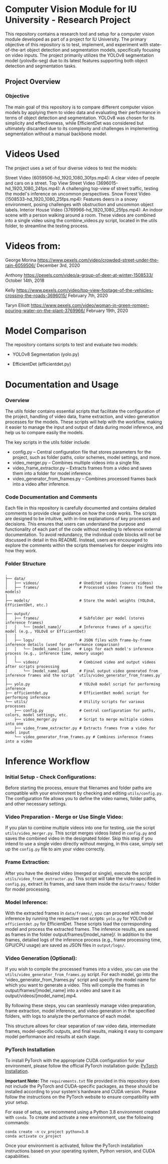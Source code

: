 # Computer Vision Module for IU University - Research Project

This repository contains a research tool and setup for a computer vision module developed as part of a project for IU University. The primary objective of this repository is to test, implement, and experiment with state-of-the-art object detection and segmentation models, specifically focusing on video inputs. The project primarily utilizes the YOLOv8 segmentation model (yolov8x-seg) due to its latest features supporting both object detection and segmentation tasks.

## Project Overview
### Objective
The main goal of this repository is to compare different computer vision models by applying them to video data and evaluating their performance in terms of object detection and segmentation. YOLOv8 was chosen for its simplicity and effectiveness, while EfficientDet was considered but ultimately discarded due to its complexity and challenges in implementing segmentation without a manual backbone model.

# Videos Used
The project uses a set of four diverse videos to test the models:

Street Video (6059506-hd_1920_1080_30fps.mp4): A clear video of people and cars on a street.
Top View Street Video (3696015-hd_1920_1080_24fps.mp4): A challenging top-view of street traffic, testing the model's inference on uncommon perspectives.
Snow Forest Video (1508533-hd_1920_1080_25fps.mp4): Features deers in a snowy environment, posing challenges with obstruction and uncommon object labels.
Interior House Video (3769966-hd_1920_1080_25fps.mp4): An indoor scene with a person walking around a room.
These videos are combined into a single video using the combine_videos.py script, located in the utils folder, to streamline the testing process.

# Videos from:

George Morina
https://www.pexels.com/video/crowded-street-under-the-rain-6059506/
December 3rd, 2020

Anthony
https://pexels.com/video/a-group-of-deer-at-winter-1508533/
October 14th, 2018

Kelly
https://www.pexels.com/video/top-view-footage-of-the-vehicles-crossing-the-roads-3696015/
February 7th, 2020

Taryn Elliott
https://www.pexels.com/video/woman-in-green-romper-pouring-water-on-the-plant-3769966/
February 19th, 2020


# Model Comparison
The repository contains scripts to test and evaluate two models:

- YOLOv8 Segmentation (yolo.py)

- EfficientDet (efficientdet.py)

# Documentation and Usage

### Overview

The utils folder contains essential scripts that facilitate the configuration of the project, handling of video data, frame extraction, and video generation processes for the models. These scripts will help with the workflow, making it easier to manage the input and output of data during model inference, and help us to compare easily the models.

The key scripts in the utils folder include:
- config.py – Central configuration file that stores parameters for the project, such as folder paths, color schemes, model settings, and more.
- video_merger.py – Combines multiple videos into a single file.
- video_frame_extractor.py – Extracts frames from a video and saves them into a folder for model inference.
- video_generator_from_frames.py – Combines processed frames back into a video after inference.

### Code Documentation and Comments

Each file in this repository is carefully documented and contains detailed comments to provide clear guidance on how the code works. The scripts are designed to be intuitive, with in-line explanations of key processes and decisions. This ensures that users can understand the purpose and functionality of each part of the code without needing to reference external documentation. To avoid redundancy, the individual code blocks will not be discussed in detail in this README. Instead, users are encouraged to explore the comments within the scripts themselves for deeper insights into how they work.

### Folder Structure

```
.
├── data/
│   ├── videos/                  # Unedited videos (source videos)
│   ├── frames/                  # Processed video frames (to feed the models)
│
├── models/                      # Store the model weights (YOLOv8, EfficientDet, etc.)
│
├── output/
│   ├── frames/                  # Subfolder per model (stores inference frames)
│   │   └── [model_name]/        # Inference frames of a specific model (e.g., YOLOv8 or EfficientDet)
│   │
│   ├── logs/                    # JSON files with frame-by-frame inference details (used for performance comparison)
│   │   └── [model_name].json    # Logs for each model's inference process (e.g., inference time, memory usage)
│   │
│   └── videos/                  # Combined video and output videos after scripts processing
│       └── [model_name].mp4     # Final output video generated from inference frames and the script `utils/video_generator_from_frames.py`
│
├── yolo.py                      # YOLOv8 model script for performing inference
├── efficientdet.py              # EfficientDet model script for performing inference
└── utils/                       # Utility scripts for various processes
    ├── config.py                # Central configuration for paths, colors, model settings, etc.
    ├── video_merger.py          # Script to merge multiple videos into one
    ├── video_frame_extractor.py # Extracts frames from a video for model input
    └── video_generator_from_frames.py # Combines inference frames into a video
```

# Inference Workflow

### Initial Setup - Check Configurations:
Before starting the process, ensure that filenames and folder paths are compatible with your environment by checking and editing `utils/config.py`. The configuration file allows you to define the video names, folder paths, and other necessary settings.

### Video Preparation - Merge or Use Single Video:
If you plan to combine multiple videos into one for testing, use the script `utils/video_merger.py`. This script merges videos listed in `config.py` and saves the combined video in the designated folder.
Skip this step if you intend to use a single video directly without merging, in this case, simply set up the `config.py` file to aim your video correctly.

### Frame Extraction:
After you have the desired video (merged or single), execute the script `utils/video_frame_extractor.py`. This script will take the video specified in `config.py`, extract its frames, and save them inside the `data/frames/` folder for model processing.

### Model Inference:
With the extracted frames in `data/frames/`, you can proceed with model inference by running the respective root scripts: `yolo.py` for YOLOv8 or `efficientdet.py` for EfficientDet.
These scripts load the corresponding model and process the extracted frames. The inference results, are saved as frames in the folder output/frames/[model_name]/.
In addition to the frames, detailed logs of the inference process (e.g., frame processing time, GPU/CPU usage) are saved as JSON files in `output/logs/`.

### Video Generation (Optional):
If you wish to compile the processed frames into a video, you can use the `utils/video_generator_from_frames.py` script.
For each model, go into the 'video_generator_from_frames.py' script and specify the model name for which you want to generate a video. This will compile the frames in output/frames/[model_name] into a video and save it as output/videos/[model_name].mp4.

By following these steps, you can seamlessly manage video preparation, frame extraction, model inference, and video generation in the specified folders, with logs to analyze the performance of each model.

This structure allows for clear separation of raw video data, intermediate frames, model-specific outputs, and final results, making it easy to compare model performance and results at each stage.

### PyTorch Installation

To install PyTorch with the appropriate CUDA configuration for your environment, please follow the official PyTorch installation guide: [PyTorch Installation](https://pytorch.org/get-started/locally/).

**Important Note:** The `requirements.txt` file provided in this repository does not include the PyTorch and CUDA-specific packages, as these should be installed according to your system's hardware and CUDA version. Please follow the instructions on the PyTorch website to ensure compatibility with your setup.

For ease of setup, we recommend using a Python 3.8 environment created with `conda`. To create and activate a new environment, use the following commands:

```
conda create -n cv_project python=3.8
conda activate cv_project
```

Once your environment is activated, follow the PyTorch installation instructions based on your operating system, Python version, and CUDA capabilities.
